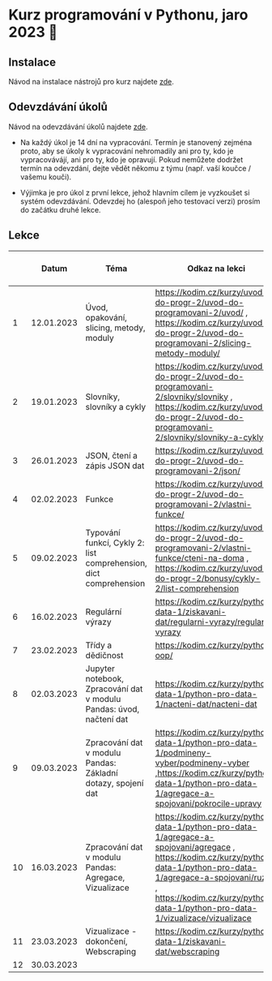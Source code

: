 # Kurz programování v Pythonu, jaro 2023 :snake:

## Instalace
Návod na instalace nástrojů pro kurz najdete [zde](./INSTALACE.md).

## Odevzdávání úkolů
Návod na odevzdávání úkolů najdete [zde](./ODEVZDAVANI-UKOLU.md).

* Na každý úkol je 14 dní na vypracování. Termín je stanovený zejména proto, aby se úkoly k vypracování nehromadily ani pro ty, kdo je vypracovávájí, ani pro ty, kdo je opravují. Pokud nemůžete dodržet termín na odevzdání, dejte vědět někomu z týmu (např. vaší koučce / vašemu kouči).

* Výjimka je pro úkol z první lekce, jehož hlavním cílem je vyzkoušet si systém odevzdávání. Odevzdej ho (alespoň jeho testovací verzi) prosím do začátku druhé lekce.


## Lekce

|    | Datum     | Téma             | Odkaz na lekci                                                           | Odkaz na úkol
| -- | --------- | ---------------- | ------------------------------------------------------------------------ | -------------
| 1  | 12.01.2023 | Úvod, opakování, slicing, metody, moduly | https://kodim.cz/kurzy/uvod-do-progr-2/uvod-do-programovani-2/uvod/ , https://kodim.cz/kurzy/uvod-do-progr-2/uvod-do-programovani-2/slicing-metody-moduly/ | [ukol-01](./ukoly/ukol-01.md)
| 2  | 19.01.2023 | Slovníky, slovníky a cykly | https://kodim.cz/kurzy/uvod-do-progr-2/uvod-do-programovani-2/slovniky/slovniky ,  https://kodim.cz/kurzy/uvod-do-progr-2/uvod-do-programovani-2/slovniky/slovniky-a-cykly  | [ukol-02](./ukoly/ukol-02.md)
| 3  | 26.01.2023 | JSON, čtení a zápis JSON dat | https://kodim.cz/kurzy/uvod-do-progr-2/uvod-do-programovani-2/json/ | [ukol-03](./ukoly/ukol-03.md)
| 4  | 02.02.2023 | Funkce | https://kodim.cz/kurzy/uvod-do-progr-2/uvod-do-programovani-2/vlastni-funkce/ | [ukol-04](./ukoly/ukol-04.md)
| 5  | 09.02.2023 | Typování funkcí, Cykly 2: list comprehension, dict comprehension | https://kodim.cz/kurzy/uvod-do-progr-2/uvod-do-programovani-2/vlastni-funkce/cteni-na-doma , https://kodim.cz/kurzy/uvod-do-progr-2/bonusy/cykly-2/list-comprehension | [ukol-05](./ukoly/ukol-05.md)
| 6  | 16.02.2023 | Regulární výrazy  | https://kodim.cz/kurzy/python-data-1/ziskavani-dat/regularni-vyrazy/regularni-vyrazy | [ukol-06](./ukoly/ukol-06.md)
| 7  | 23.02.2023 | Třídy a dědičnost | https://kodim.cz/kurzy/python-oop/ | [ukol-07](./ukoly/ukol-07.md)
| 8  | 02.03.2023 | Jupyter notebook, Zpracování dat v modulu Pandas: úvod, načtení dat | https://kodim.cz/kurzy/python-data-1/python-pro-data-1/nacteni-dat/nacteni-dat | [ukol-08](./ukoly/ukol-08.md)
| 9  | 09.03.2023 | Zpracování dat v modulu Pandas: Základní dotazy, spojení dat | https://kodim.cz/kurzy/python-data-1/python-pro-data-1/podmineny-vyber/podmineny-vyber ,https://kodim.cz/kurzy/python-data-1/python-pro-data-1/agregace-a-spojovani/pokrocile-upravy | [ukol-09](./ukoly/ukol-09.md)
| 10 | 16.03.2023 | Zpracování dat v modulu Pandas: Agregace, Vizualizace | https://kodim.cz/kurzy/python-data-1/python-pro-data-1/agregace-a-spojovani/agregace , https://kodim.cz/kurzy/python-data-1/python-pro-data-1/agregace-a-spojovani/ruzne , https://kodim.cz/kurzy/python-data-1/python-pro-data-1/vizualizace/vizualizace | [ukol-10](./ukoly/ukol-10.md)
| 11 | 23.03.2023 | Vizualizace - dokončení, Webscraping | https://kodim.cz/kurzy/python-data-1/ziskavani-dat/webscraping | [ukol-11](./ukoly/ukol-11.md)
| 12 | 30.03.2023 | | | 
